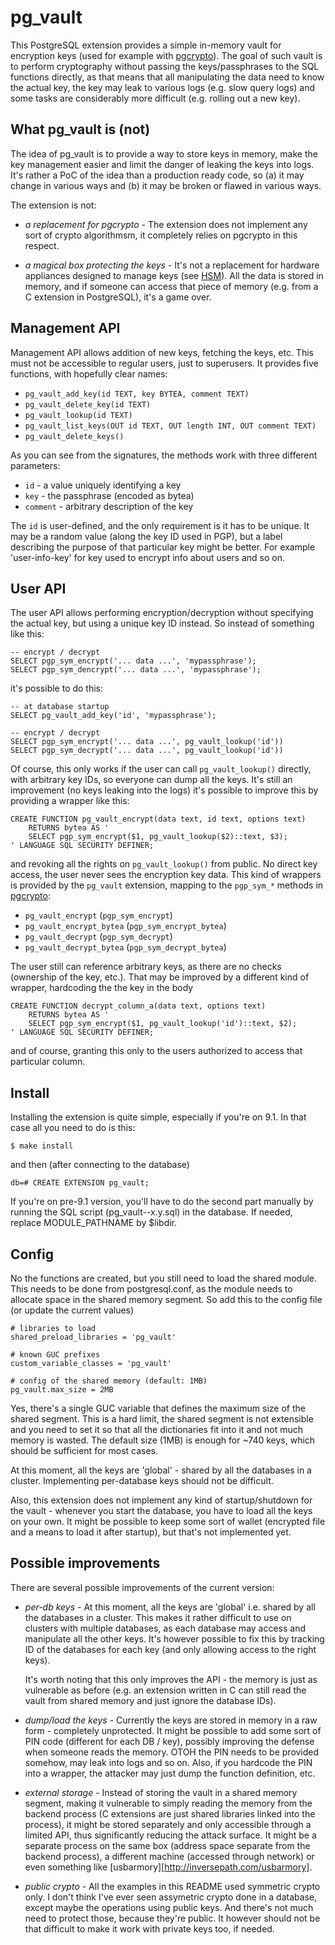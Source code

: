 pg_vault
========
This PostgreSQL extension provides a simple in-memory vault for
encryption keys (used for example with [pgcrypto][pgcrypto]). The
goal of such vault is to perform cryptography without passing the
keys/passphrases to the SQL functions directly, as that means that
all manipulating the data need to know the actual key, the key may
leak to various logs (e.g. slow query logs) and some tasks are
considerably more difficult (e.g. rolling out a new key).


What pg_vault is (not)
----------------------
The idea of pg_vault is to provide a way to store keys in memory,
make the key management easier and limit the danger of leaking the
keys into logs. It's rather a PoC of the idea than a production
ready code, so (a) it may change in various ways and (b) it may
be broken or flawed in various ways.

The extension is not:

* _a replacement for pgcrypto_ - The extension does not implement
  any sort of crypto algorithmsm, it completely relies on pgcrypto
  in this respect.

* _a magical box protecting the keys_ - It's not a replacement for
  hardware appliances designed to manage keys (see [HSM][HSM]).
  All the data is stored in memory, and if someone can access that
  piece of memory (e.g. from a C extension in PostgreSQL), it's
  a game over.


Management API
--------------
Management API allows addition of new keys, fetching the keys, etc.
This must not be accessible to regular users, just to superusers.
It provides five functions, with hopefully clear names:

 * `pg_vault_add_key(id TEXT, key BYTEA, comment TEXT)`
 * `pg_vault_delete_key(id TEXT)`
 * `pg_vault_lookup(id TEXT)`
 * `pg_vault_list_keys(OUT id TEXT, OUT length INT, OUT comment TEXT)`
 * `pg_vault_delete_keys()`

As you can see from the signatures, the methods work with three
different parameters:

 * `id` - a value uniquely identifying a key
 * `key` - the passphrase (encoded as bytea)
 * `comment` - arbitrary description of the key

The `id` is user-defined, and the only requirement is it has to be
unique. It may be a random value (along the key ID used in PGP), but
a label describing the purpose of that particular key might be better.
For example 'user-info-key' for key used to encrypt info about users
and so on.


User API
--------
The user API allows performing encryption/decryption without
specifying the actual key, but using a unique key ID instead. So
instead of something like this:

    -- encrypt / decrypt
    SELECT pgp_sym_encrypt('... data ...', 'mypassphrase');
    SELECT pgp_sym_dencrypt('... data ...', 'mypassphrase');

it's possible to do this:

    -- at database startup
    SELECT pg_vault_add_key('id', 'mypassphrase');

    -- encrypt / decrypt
    SELECT pgp_sym_encrypt('... data ...', pg_vault_lookup('id'))
    SELECT pgp_sym_decrypt('... data ...', pg_vault_lookup('id'))

Of course, this only works if the user can call `pg_vault_lookup()`
directly, with arbitrary key IDs, so everyone can dump all the keys.
It's still an improvement (no keys leaking into the logs) it's
possible to improve this by providing a wrapper like this:

	CREATE FUNCTION pg_vault_encrypt(data text, id text, options text)
		RETURNS bytea AS '
		SELECT pgp_sym_encrypt($1, pg_vault_lookup($2)::text, $3);
	' LANGUAGE SQL SECURITY DEFINER;

and revoking all the rights on `pg_vault_lookup()` from public. No
direct key access, the user never sees the encryption key data. This
kind of wrappers is provided by the `pg_vault` extension, mapping
to the `pgp_sym_*` methods in [pgcrypto][pgcrypto]:

 * `pg_vault_encrypt` (`pgp_sym_encrypt`)
 * `pg_vault_encrypt_bytea` (`pgp_sym_encrypt_bytea`)
 * `pg_vault_decrypt` (`pgp_sym_decrypt`)
 * `pg_vault_decrypt_bytea` (`pgp_sym_decrypt_bytea`)

The user still can reference arbitrary keys, as there are no checks
(ownership of the key, etc.). That may be improved by a different
kind of wrapper, hardcoding the the key in the body

	CREATE FUNCTION decrypt_column_a(data text, options text)
		RETURNS bytea AS '
		SELECT pgp_sym_encrypt($1, pg_vault_lookup('id')::text, $2);
	' LANGUAGE SQL SECURITY DEFINER;

and of course, granting this only to the users authorized to access
that particular column.


Install
-------
Installing the extension is quite simple, especially if you're on 9.1.
In that case all you need to do is this:

    $ make install

and then (after connecting to the database)

    db=# CREATE EXTENSION pg_vault;

If you're on pre-9.1 version, you'll have to do the second part manually
by running the SQL script (pg_vault--x.y.sql) in the database. If
needed, replace MODULE_PATHNAME by $libdir.


Config
------
No the functions are created, but you still need to load the shared
module. This needs to be done from postgresql.conf, as the module
needs to allocate space in the shared memory segment. So add this to
the config file (or update the current values)

    # libraries to load
    shared_preload_libraries = 'pg_vault'

    # known GUC prefixes
    custom_variable_classes = 'pg_vault'

    # config of the shared memory (default: 1MB)
    pg_vault.max_size = 2MB

Yes, there's a single GUC variable that defines the maximum size of
the shared segment. This is a hard limit, the shared segment is not
extensible and you need to set it so that all the dictionaries fit
into it and not much memory is wasted. The default size (1MB) is enough
for ~740 keys, which should be sufficient for most cases.

At this moment, all the keys are 'global' - shared by all the databases
in a cluster. Implementing per-database keys should not be difficult.

Also, this extension does not implement any kind of startup/shutdown
for the vault - whenever you start the database, you have to load
all the keys on your own. It might be possible to keep some sort of
wallet (encrypted file and a means to load it after startup), but
that's not implemented yet.


Possible improvements
---------------------
There are several possible improvements of the current version:

* _per-db keys_ - At this moment, all the keys are 'global' i.e.
  shared by all the databases in a cluster. This makes it rather
  difficult to use on clusters with multiple databases, as each
  database may access and manipulate all the other keys. It's
  however possible to fix this by tracking ID of the databases
  for each key (and only allowing access to the right keys).

  It's worth noting that this only improves the API - the memory
  is just as vulnerable as before (e.g. an extension written in
  C can still read the vault from shared memory and just ignore
  the database IDs).

* _dump/load the keys_ - Currently the keys are stored in memory
  in a raw form - completely unprotected. It might be possible
  to add some sort of PIN code (different for each DB / key),
  possibly improving the defense when someone reads the memory.
  OTOH the PIN needs to be provided somehow, may leak into logs
  and so on. Also, if you hardcode the PIN into a wrapper, the
  attacker may just dump the function definition, etc.

* _external storage_ - Instead of storing the vault in a shared
  memory segment, making it vulnerable to simply reading the memory
  from the backend process (C extensions are just shared libraries
  linked into the process), it might be stored separately and
  only accessible through a limited API, thus significantly
  reducing the attack surface. It might be a separate process on
  the same box (address space separate from the backend process),
  a different machine (accessed through network) or even something
  like [usbarmory][http://inversepath.com/usbarmory].

* _public crypto_ - All the examples in this README used symmetric
  crypto only. I don't think I've ever seen assymetric crypto done
  in a database, except maybe the operations using public keys. And
  there's not much need to protect those, because they're public.
  It however should not be that difficult to make it work with
  private keys too, if needed.


[HSM]: http://en.wikipedia.org/wiki/Hardware_security_module
[pgcrypto]: http://www.postgresql.org/docs/devel/static/pgcrypto.html
